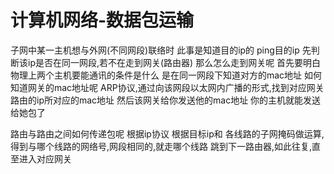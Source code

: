 # 计算机网络-数据包运输



子网中某一主机想与外网(不同网段)联络时    此事是知道目的ip的  ping目的ip
先判断该ip是否在同一网段,若不在走到网关(路由器)
那么怎么走到网关呢
首先要明白物理上两个主机要能通讯的条件是什么
是在同一网段下知道对方的mac地址
如何知道网关的mac地址呢
ARP协议,通过向该网段以太网内广播的形式,找到对应网关路由的ip所对应的mac地址
然后该网关给你发送他的mac地址
你的主机就能发送给她包了

路由与路由之间如何传递包呢
根据ip协议
根据目标ip和   各线路的子网掩码做运算,得到与哪个线路的网络号,网段相同的,就走哪个线路
跳到下一路由器,如此往复,直至进入对应网关





































